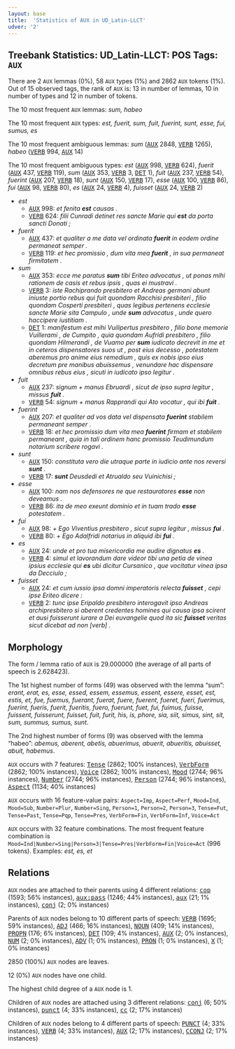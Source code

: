 ```yaml
---
layout: base
title:  'Statistics of AUX in UD_Latin-LLCT'
udver: '2'
---
```


## Treebank Statistics: UD_Latin-LLCT: POS Tags: `AUX`

There are 2 `AUX` lemmas (0%), 58 `AUX` types (1%) and 2862 `AUX` tokens (1%).
Out of 15 observed tags, the rank of `AUX` is: 13 in number of lemmas, 10 in number of types and 12 in number of tokens.

The 10 most frequent `AUX` lemmas: <em>sum, habeo</em>

The 10 most frequent `AUX` types:  <em>est, fuerit, sum, fuit, fuerint, sunt, esse, fui, sumus, es</em>

The 10 most frequent ambiguous lemmas: <em>sum</em> (<tt><a href="la_llct-pos-AUX.html">AUX</a></tt> 2848, <tt><a href="la_llct-pos-VERB.html">VERB</a></tt> 1265), <em>habeo</em> (<tt><a href="la_llct-pos-VERB.html">VERB</a></tt> 994, <tt><a href="la_llct-pos-AUX.html">AUX</a></tt> 14)

The 10 most frequent ambiguous types:  <em>est</em> (<tt><a href="la_llct-pos-AUX.html">AUX</a></tt> 998, <tt><a href="la_llct-pos-VERB.html">VERB</a></tt> 624), <em>fuerit</em> (<tt><a href="la_llct-pos-AUX.html">AUX</a></tt> 437, <tt><a href="la_llct-pos-VERB.html">VERB</a></tt> 119), <em>sum</em> (<tt><a href="la_llct-pos-AUX.html">AUX</a></tt> 353, <tt><a href="la_llct-pos-VERB.html">VERB</a></tt> 3, <tt><a href="la_llct-pos-DET.html">DET</a></tt> 1), <em>fuit</em> (<tt><a href="la_llct-pos-AUX.html">AUX</a></tt> 237, <tt><a href="la_llct-pos-VERB.html">VERB</a></tt> 54), <em>fuerint</em> (<tt><a href="la_llct-pos-AUX.html">AUX</a></tt> 207, <tt><a href="la_llct-pos-VERB.html">VERB</a></tt> 18), <em>sunt</em> (<tt><a href="la_llct-pos-AUX.html">AUX</a></tt> 150, <tt><a href="la_llct-pos-VERB.html">VERB</a></tt> 17), <em>esse</em> (<tt><a href="la_llct-pos-AUX.html">AUX</a></tt> 100, <tt><a href="la_llct-pos-VERB.html">VERB</a></tt> 86), <em>fui</em> (<tt><a href="la_llct-pos-AUX.html">AUX</a></tt> 98, <tt><a href="la_llct-pos-VERB.html">VERB</a></tt> 80), <em>es</em> (<tt><a href="la_llct-pos-AUX.html">AUX</a></tt> 24, <tt><a href="la_llct-pos-VERB.html">VERB</a></tt> 4), <em>fuisset</em> (<tt><a href="la_llct-pos-AUX.html">AUX</a></tt> 24, <tt><a href="la_llct-pos-VERB.html">VERB</a></tt> 2)


* <em>est</em>
  * <tt><a href="la_llct-pos-AUX.html">AUX</a></tt> 998: <em>et fenita <b>est</b> causas .</em>
  * <tt><a href="la_llct-pos-VERB.html">VERB</a></tt> 624: <em>filii Cunradi detinet res sancte Marie qui <b>est</b> da porta sancti Donati ;</em>
* <em>fuerit</em>
  * <tt><a href="la_llct-pos-AUX.html">AUX</a></tt> 437: <em>et qualiter a me data vel ordinata <b>fuerit</b> in eodem ordine permaneat semper .</em>
  * <tt><a href="la_llct-pos-VERB.html">VERB</a></tt> 119: <em>et hec promissio , dum vita mea <b>fuerit</b> , in sua permaneat firmitatem .</em>
* <em>sum</em>
  * <tt><a href="la_llct-pos-AUX.html">AUX</a></tt> 353: <em>ecce me paratus <b>sum</b> tibi Eriteo advocatus , ut ponas mihi rationem de casis et rebus ipsis , quas ei mustravi .</em>
  * <tt><a href="la_llct-pos-VERB.html">VERB</a></tt> 3: <em>iste Rachiprando presbitero et Andreas germani abunt iniuste portio rebus qui fuit quondam Racchisi presbiteri , filio quondam Cosperti presbiteri , quas legibus pertenens ecclesie sancte Marie sita Campulo , unde <b>sum</b> advocatus , unde quero haccipere iustitiam .</em>
  * <tt><a href="la_llct-pos-DET.html">DET</a></tt> 1: <em>manifestum est mihi Vuilipertus presbitero , filio bone memorie Vuillerami , de Cumpito , quia quondam Aufridi presbitero , filio quondam Hilmerandi , de Vuamo per <b>sum</b> iudicato decrevit in me et in ceteros dispensatores suos ut , post eius decesso , potestatem aberemus pro anime eius remedium , quis ex nobis ipso eius decretum pre manibus abuissemus , venundare hac dispensare omnibus rebus eius , sicuti in iudicato ipso legitur .</em>
* <em>fuit</em>
  * <tt><a href="la_llct-pos-AUX.html">AUX</a></tt> 237: <em>signum + manus Ebruardi , sicut de ipso supra legitur , missus <b>fuit</b> .</em>
  * <tt><a href="la_llct-pos-VERB.html">VERB</a></tt> 54: <em>signum + manus Rapprandi qui Ato vocatur , qui ibi <b>fuit</b> .</em>
* <em>fuerint</em>
  * <tt><a href="la_llct-pos-AUX.html">AUX</a></tt> 207: <em>et qualiter ad vos data vel dispensata <b>fuerint</b> stabilem permaneant semper .</em>
  * <tt><a href="la_llct-pos-VERB.html">VERB</a></tt> 18: <em>et hec promissio dum vita mea <b>fuerint</b> firmam et stabilem permaneant , quia in tali ordinem hanc promissio Teudimundum notarium scribere rogavi .</em>
* <em>sunt</em>
  * <tt><a href="la_llct-pos-AUX.html">AUX</a></tt> 150: <em>constituta vero die utraque parte in iudicio ante nos reversi <b>sunt</b> .</em>
  * <tt><a href="la_llct-pos-VERB.html">VERB</a></tt> 17: <em><b>sunt</b> Deusdedi et Atrualdo seu Vuinichisi ;</em>
* <em>esse</em>
  * <tt><a href="la_llct-pos-AUX.html">AUX</a></tt> 100: <em>nam nos defensores ne que restauratores <b>esse</b> non deveamus .</em>
  * <tt><a href="la_llct-pos-VERB.html">VERB</a></tt> 86: <em>ita de meo exeunt dominio et in tuam trado <b>esse</b> potestatem .</em>
* <em>fui</em>
  * <tt><a href="la_llct-pos-AUX.html">AUX</a></tt> 98: <em>+ Ego Viventius presbitero , sicut supra legitur , missus <b>fui</b> .</em>
  * <tt><a href="la_llct-pos-VERB.html">VERB</a></tt> 80: <em>+ Ego Adalfridi notarius in aliquid ibi <b>fui</b> .</em>
* <em>es</em>
  * <tt><a href="la_llct-pos-AUX.html">AUX</a></tt> 24: <em>unde et pro tua misericordia me audire dignatus <b>es</b> .</em>
  * <tt><a href="la_llct-pos-VERB.html">VERB</a></tt> 4: <em>simul et lavorandum dare videor tibi una petia de vinea ipsius ecclesie qui <b>es</b> ubi dicitur Cursanico , que vocitatur vinea ipsa da Decciulo ;</em>
* <em>fuisset</em>
  * <tt><a href="la_llct-pos-AUX.html">AUX</a></tt> 24: <em>et cum iussio ipsa domni imperatoris relecta <b>fuisset</b> , cepi ipse Eriteo dicere :</em>
  * <tt><a href="la_llct-pos-VERB.html">VERB</a></tt> 2: <em>tunc ipse Eripaldo presbitero interogavit ipso Andreas archipresbitero si aberent credentes homines qui causa ipsa scirent et ausi fuisserunt iurare a Dei euvangelie quod ita sic <b>fuisset</b> veritas sicut dicebat ad non [verb] .</em>

## Morphology

The form / lemma ratio of `AUX` is 29.000000 (the average of all parts of speech is 2.628423).

The 1st highest number of forms (49) was observed with the lemma “sum”: <em>erant, erat, es, esse, essed, essem, essemus, essent, essere, esset, est, estis, et, fue, fuemus, fuerant, fuerat, fuere, fuerent, fueret, fueri, fuerimus, fuerint, fueris, fuerit, fueritis, fuero, fuerunt, fuet, fui, fuimus, fuisse, fuissent, fuisserunt, fuisset, fuit, furit, his, is, phore, sia, siit, simus, sint, sit, sum, summus, sumus, sunt</em>.

The 2nd highest number of forms (9) was observed with the lemma “habeo”: <em>abemus, aberent, abetis, abuerimus, abuerit, abueritis, abuisset, abuit, habemus</em>.

`AUX` occurs with 7 features: <tt><a href="la_llct-feat-Tense.html">Tense</a></tt> (2862; 100% instances), <tt><a href="la_llct-feat-VerbForm.html">VerbForm</a></tt> (2862; 100% instances), <tt><a href="la_llct-feat-Voice.html">Voice</a></tt> (2862; 100% instances), <tt><a href="la_llct-feat-Mood.html">Mood</a></tt> (2744; 96% instances), <tt><a href="la_llct-feat-Number.html">Number</a></tt> (2744; 96% instances), <tt><a href="la_llct-feat-Person.html">Person</a></tt> (2744; 96% instances), <tt><a href="la_llct-feat-Aspect.html">Aspect</a></tt> (1134; 40% instances)

`AUX` occurs with 16 feature-value pairs: `Aspect=Imp`, `Aspect=Perf`, `Mood=Ind`, `Mood=Sub`, `Number=Plur`, `Number=Sing`, `Person=1`, `Person=2`, `Person=3`, `Tense=Fut`, `Tense=Past`, `Tense=Pqp`, `Tense=Pres`, `VerbForm=Fin`, `VerbForm=Inf`, `Voice=Act`

`AUX` occurs with 32 feature combinations.
The most frequent feature combination is `Mood=Ind|Number=Sing|Person=3|Tense=Pres|VerbForm=Fin|Voice=Act` (996 tokens).
Examples: <em>est, es, et</em>


## Relations

`AUX` nodes are attached to their parents using 4 different relations: <tt><a href="la_llct-dep-cop.html">cop</a></tt> (1593; 56% instances), <tt><a href="la_llct-dep-aux-pass.html">aux:pass</a></tt> (1246; 44% instances), <tt><a href="la_llct-dep-aux.html">aux</a></tt> (21; 1% instances), <tt><a href="la_llct-dep-conj.html">conj</a></tt> (2; 0% instances)

Parents of `AUX` nodes belong to 10 different parts of speech: <tt><a href="la_llct-pos-VERB.html">VERB</a></tt> (1695; 59% instances), <tt><a href="la_llct-pos-ADJ.html">ADJ</a></tt> (466; 16% instances), <tt><a href="la_llct-pos-NOUN.html">NOUN</a></tt> (409; 14% instances), <tt><a href="la_llct-pos-PROPN.html">PROPN</a></tt> (176; 6% instances), <tt><a href="la_llct-pos-DET.html">DET</a></tt> (109; 4% instances), <tt><a href="la_llct-pos-AUX.html">AUX</a></tt> (2; 0% instances), <tt><a href="la_llct-pos-NUM.html">NUM</a></tt> (2; 0% instances), <tt><a href="la_llct-pos-ADV.html">ADV</a></tt> (1; 0% instances), <tt><a href="la_llct-pos-PRON.html">PRON</a></tt> (1; 0% instances), <tt><a href="la_llct-pos-X.html">X</a></tt> (1; 0% instances)

2850 (100%) `AUX` nodes are leaves.

12 (0%) `AUX` nodes have one child.

The highest child degree of a `AUX` node is 1.

Children of `AUX` nodes are attached using 3 different relations: <tt><a href="la_llct-dep-conj.html">conj</a></tt> (6; 50% instances), <tt><a href="la_llct-dep-punct.html">punct</a></tt> (4; 33% instances), <tt><a href="la_llct-dep-cc.html">cc</a></tt> (2; 17% instances)

Children of `AUX` nodes belong to 4 different parts of speech: <tt><a href="la_llct-pos-PUNCT.html">PUNCT</a></tt> (4; 33% instances), <tt><a href="la_llct-pos-VERB.html">VERB</a></tt> (4; 33% instances), <tt><a href="la_llct-pos-AUX.html">AUX</a></tt> (2; 17% instances), <tt><a href="la_llct-pos-CCONJ.html">CCONJ</a></tt> (2; 17% instances)

